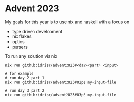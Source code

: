 # Advent 2023

My goals for this year is to use nix and haskell with a focus on

* type driven development
* nix flakes
* optics
* parsers

To run any solution via nix

```
nix run github:idrisr/advent2023#<day><part> <input>

# for example
# run day 2 part 1
nix run github:idrisr/advent2023#02p1 my-input-file

# run day 3 part 2
nix run github:idrisr/advent2023#03p2 my-input-file
```

